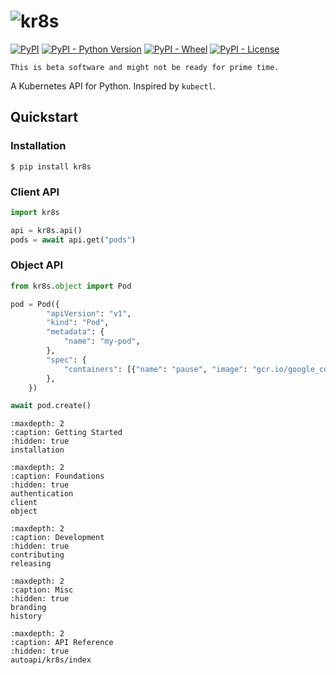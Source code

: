 # <img alt="kr8s" title="kr8s" src="_static/branding/text-trimmed.png" style="max-height: 100px" />

[![PyPI](https://img.shields.io/pypi/v/kr8s)](https://pypi.org/project/kr8s/)
[![PyPI - Python Version](https://img.shields.io/pypi/pyversions/kr8s)](https://pypi.org/project/kr8s/)
[![PyPI - Wheel](https://img.shields.io/pypi/wheel/kr8s)](https://pypi.org/project/kr8s/)
[![PyPI - License](https://img.shields.io/pypi/l/kr8s)](https://pypi.org/project/kr8s/)

```{warning}
This is beta software and might not be ready for prime time.
```

A Kubernetes API for Python. Inspired by `kubectl`.

## Quickstart

### Installation

```console
$ pip install kr8s
```

### Client API

```python
import kr8s

api = kr8s.api()
pods = await api.get("pods")
```

### Object API

```python
from kr8s.object import Pod

pod = Pod({
        "apiVersion": "v1",
        "kind": "Pod",
        "metadata": {
            "name": "my-pod",
        },
        "spec": {
            "containers": [{"name": "pause", "image": "gcr.io/google_containers/pause",}]
        },
    })

await pod.create()
```


```{toctree}
:maxdepth: 2
:caption: Getting Started
:hidden: true
installation
```

```{toctree}
:maxdepth: 2
:caption: Foundations
:hidden: true
authentication
client
object
```

```{toctree}
:maxdepth: 2
:caption: Development
:hidden: true
contributing
releasing
```

```{toctree}
:maxdepth: 2
:caption: Misc
:hidden: true
branding
history
```


```{toctree}
:maxdepth: 2
:caption: API Reference
:hidden: true
autoapi/kr8s/index
```

